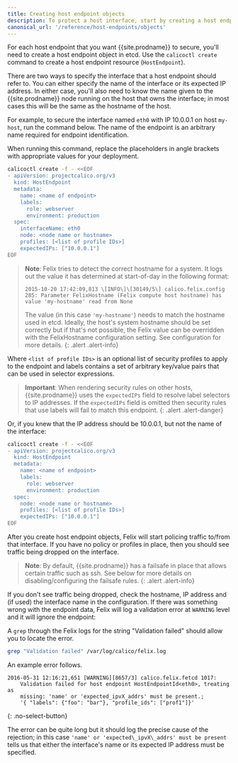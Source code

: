 ```yaml
---
title: Creating host endpoint objects
description: To protect a host interface, start by creating a host endpoint object in etcd. 
canonical_url: '/reference/host-endpoints/objects'
---
```


For each host endpoint that you want {{site.prodname}} to secure, you'll need to
create a host endpoint object in etcd.  Use the `calicoctl create` command
to create a host endpoint resource (`HostEndpoint`).

There are two ways to specify the interface that a host endpoint should
refer to. You can either specify the name of the interface or its
expected IP address. In either case, you'll also need to know the name given to
the {{site.prodname}} node running on the host that owns the interface; in most cases this
will be the same as the hostname of the host.

For example, to secure the interface named `eth0` with IP 10.0.0.1 on
host `my-host`, run the command below.  The name of the endpoint is an
arbitrary name required for endpoint identification.

When running this command, replace the placeholders in angle brackets with
appropriate values for your deployment.

```bash
calicoctl create -f - <<EOF
- apiVersion: projectcalico.org/v3
  kind: HostEndpoint
  metadata:
    name: <name of endpoint>
    labels:
      role: webserver
      environment: production
  spec:
    interfaceName: eth0
    node: <node name or hostname>
    profiles: [<list of profile IDs>]
    expectedIPs: ["10.0.0.1"]
EOF
```

> **Note**: Felix tries to detect the correct hostname for a system. It logs
> out the value it has determined at start-of-day in the following
> format:
>
> `2015-10-20 17:42:09,813 \[INFO\]\[30149/5\] calico.felix.config 285: Parameter FelixHostname (Felix compute host hostname) has value 'my-hostname' read from None`
>
> The value (in this case `'my-hostname'`) needs to match the hostname
> used in etcd. Ideally, the host's system hostname should be set
> correctly but if that's not possible, the Felix value can be
> overridden with the FelixHostname configuration setting. See
> configuration for more details.
{: .alert .alert-info}

Where `<list of profile IDs>` is an optional list of security profiles
to apply to the endpoint and labels contains a set of arbitrary
key/value pairs that can be used in selector expressions.

<!-- TODO(smc) data-model: Link to new data model docs. -->

> **Important**: When rendering security rules on other hosts, {{site.prodname}} uses the
> `expectedIPs` field to resolve label selectors
> to IP addresses. If the `expectedIPs` field is omitted
> then security rules that use labels will fail to match
> this endpoint.
{: .alert .alert-danger}

Or, if you knew that the IP address should be 10.0.0.1, but not the name
of the interface:

```bash
calicoctl create -f - <<EOF
- apiVersion: projectcalico.org/v3
  kind: HostEndpoint
  metadata:
    name: <name of endpoint>
    labels:
      role: webserver
      environment: production
  spec:
    node: <node name or hostname>
    profiles: [<list of profile IDs>]
    expectedIPs: ["10.0.0.1"]
EOF
```

After you create host endpoint objects, Felix will start policing
traffic to/from that interface. If you have no policy or profiles in
place, then you should see traffic being dropped on the interface.

> **Note**: By default, {{site.prodname}} has a failsafe in place that allows certain
> traffic such as ssh. See below for more details on
> disabling/configuring the failsafe rules.
{: .alert .alert-info}

If you don't see traffic being dropped, check the hostname, IP address
and (if used) the interface name in the configuration. If there was
something wrong with the endpoint data, Felix will log a validation
error at `WARNING` level and it will ignore the endpoint:

A `grep` through the Felix logs for the string "Validation failed" should allow
you to locate the error.

```bash
grep "Validation failed" /var/log/calico/felix.log
```

An example error follows.

```
2016-05-31 12:16:21,651 [WARNING][8657/3] calico.felix.fetcd 1017:
    Validation failed for host endpoint HostEndpointId<eth0>, treating as
    missing: 'name' or 'expected_ipvX_addrs' must be present.;
    '{ "labels": {"foo": "bar"}, "profile_ids": ["prof1"]}'
```
{: .no-select-button}

The error can be quite long but it should log the precise cause of the
rejection; in this case `'name' or 'expected\_ipvX\_addrs' must be
present` tells us that either the interface's name or its expected IP
address must be specified.
